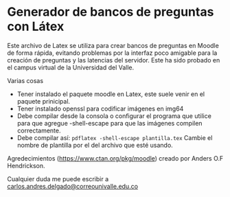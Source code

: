 # Generador de bancos de preguntas con Látex

Este archivo de Latex se utiliza para crear bancos de preguntas en Moodle de forma rápida, evitando problemas por la interfaz poco amigable para la creación de preguntas y las latencias del servidor. Este ha sido probado en el campus virtual de la Universidad del Valle.

Varias cosas

* Tener instalado el paquete moodle en Latex, este suele venir en el paquete prinicipal.
* Tener instalado openssl para codificar imágenes en img64
* Debe compilar desde la consola o configurar el programa que utilice para que agregue -shell-escape para que las imágenes compilen correctamente.
* Debe compilar así:  `pdflatex -shell-escape plantilla.tex` Cambie el nombre de plantilla por el del archivo que esté usando.

Agredecimientos (https://www.ctan.org/pkg/moodle) creado por Anders O.F Hendrickson.

Cualquier duda me puede escribir a carlos.andres.delgado@correounivalle.edu.co
